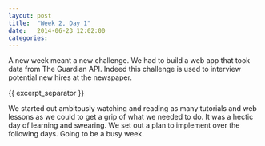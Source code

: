 ```yaml
---
layout: post
title:  "Week 2, Day 1"
date:   2014-06-23 12:02:00
categories:
---
```


A new week meant a new challenge. We had to build a web app that took data from The Guardian API. Indeed this challenge is used to interview potential new hires at the newspaper.

{{ excerpt_separator }}

We started out ambitously watching and reading as many tutorials and web lessons as we could to get a grip of what we needed to do. It was a hectic day of learning and swearing. We set out a plan to implement over the following days. Going to be a busy week.

